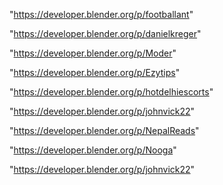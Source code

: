 "https://developer.blender.org/p/footballant"

"https://developer.blender.org/p/danielkreger"

"https://developer.blender.org/p/Moder"

"https://developer.blender.org/p/Ezytips"

"https://developer.blender.org/p/hotdelhiescorts"

"https://developer.blender.org/p/johnvick22"

 
"https://developer.blender.org/p/NepalReads"


"https://developer.blender.org/p/Nooga"


"https://developer.blender.org/p/johnvick22"


 
